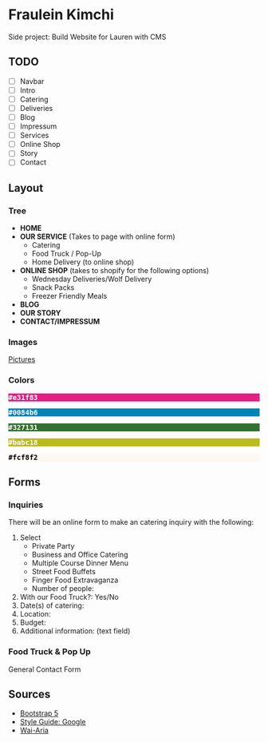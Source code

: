 # Fraulein Kimchi

Side project: Build Website for Lauren with CMS 
  
## TODO
- [ ] Navbar
- [ ] Intro
- [ ] Catering
- [ ] Deliveries
- [ ] Blog
- [ ] Impressum
- [ ] Services
- [ ] Online Shop
- [ ] Story
- [ ] Contact

## Layout

### Tree
- **HOME**
- **OUR SERVICE**
  (Takes to page with online form)
  - Catering
  - Food Truck / Pop-Up
  - Home Delivery (to online shop)
- **ONLINE SHOP**
  (takes to shopify for the following options)
  - Wednesday Deliveries/Wolf Delivery
  - Snack Packs
  - Freezer Friendly Meals
- **BLOG**
- **OUR STORY**
- **CONTACT/IMPRESSUM**

### Images
[Pictures](img/)

### Colors
<pre style="background-color:#e31f83;font-weight:bold;color:white">#e31f83</pre>
<pre style="background-color:#0084b6;font-weight:bold;color:white">#0084b6</pre>
<pre style="background-color:#327131;font-weight:bold;color:white">#327131</pre>
<pre style="background-color:#babc18;font-weight:bold;color:white">#babc18</pre>
<pre style="background-color:#fcf8f2;font-weight:bold;color:black">#fcf8f2</pre>
  
## Forms
### Inquiries
There will be an online form to make an catering inquiry with the following:
1. Select
   - Private Party
   - Business and Office Catering
   - Multiple Course Dinner Menu
   - Street Food Buffets
   - Finger Food Extravaganza
   - Number of people:
2. With our Food Truck?: Yes/No
3. Date(s) of catering:
4. Location:
5. Budget:
6. Additional information: (text field)

### Food Truck & Pop Up
General Contact Form

## Sources
- [Bootstrap 5](https://getbootstrap.com/docs/5.0)
- [Style Guide: Google](https://google.github.io/styleguide/htmlcssguide.html#Optional_Tags)
- [Wai-Aria](https://www.w3.org/TR/wai-aria/)

